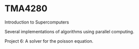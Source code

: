 # TMA4280
Introduction to Supercomputers

Several implementations of algorithms using parallel computing.

Project 6:
A solver for the poisson equation.

